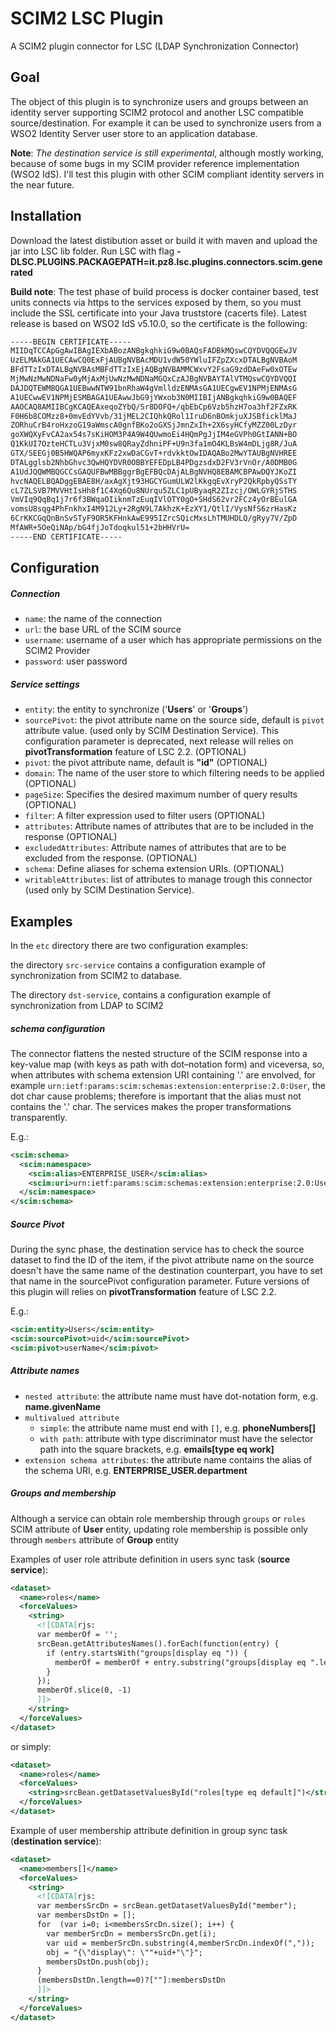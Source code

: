 # SCIM2 LSC Plugin

A SCIM2 plugin connector for LSC (LDAP Synchronization Connector)

## Goal
The object of this plugin is to synchronize users and groups between an identity server supporting SCIM2 protocol and another LSC compatible source/destination. For example it can be used to synchronize users from a WSO2 Identity Server user store to an application database.

**Note**:
<em>The destination service is still experimental</em>, although mostly working, because of some bugs in my SCIM provider reference implementation (WSO2 IdS). 
I'll test this plugin with other SCIM compliant identity servers in the near future.

## Installation

Download the latest distibution asset or build it with maven and upload the jar into LSC lib 
folder.
Run LSC with flag **-DLSC.PLUGINS.PACKAGEPATH=it.pz8.lsc.plugins.connectors.scim.generated**

**Build note**:
The test phase of build process is docker container based, test units connects via https 
to the services exposed by them, so you must include the SSL certificate into your Java 
truststore (cacerts file).
Latest release is based on WSO2 IdS v5.10.0, so the certificate is the following:

```xml 
-----BEGIN CERTIFICATE-----
MIIDqTCCApGgAwIBAgIEXbABozANBgkqhkiG9w0BAQsFADBkMQswCQYDVQQGEwJV
UzELMAkGA1UECAwCQ0ExFjAUBgNVBAcMDU1vdW50YWluIFZpZXcxDTALBgNVBAoM
BFdTTzIxDTALBgNVBAsMBFdTTzIxEjAQBgNVBAMMCWxvY2FsaG9zdDAeFw0xOTEw
MjMwNzMwNDNaFw0yMjAxMjUwNzMwNDNaMGQxCzAJBgNVBAYTAlVTMQswCQYDVQQI
DAJDQTEWMBQGA1UEBwwNTW91bnRhaW4gVmlldzENMAsGA1UECgwEV1NPMjENMAsG
A1UECwwEV1NPMjESMBAGA1UEAwwJbG9jYWxob3N0MIIBIjANBgkqhkiG9w0BAQEF
AAOCAQ8AMIIBCgKCAQEAxeqoZYbQ/Sr8DOFQ+/qbEbCp6Vzb5hzH7oa3hf2FZxRK
F0H6b8COMzz8+0mvEdYVvb/31jMEL2CIQhkQRol1IruD6nBOmkjuXJSBficklMaJ
ZORhuCrB4roHxzoG19aWmscA0gnfBKo2oGXSjJmnZxIh+2X6syHCfyMZZ00LzDyr
goXWQXyFvCA2ax54s7sKiHOM3P4A9W4QUwmoEi4HQmPgJjIM4eGVPh0GtIANN+BO
Q1KkUI7OzteHCTLu3VjxM0sw8QRayZdhniPF+U9n3fa1mO4KLBsW4mDLjg8R/JuA
GTX/SEEGj0B5HWQAP6myxKFz2xwDaCGvT+rdvkktOwIDAQABo2MwYTAUBgNVHREE
DTALgglsb2NhbGhvc3QwHQYDVR0OBBYEFEDpLB4PDgzsdxD2FV3rVnOr/A0DMB0G
A1UdJQQWMBQGCCsGAQUFBwMBBggrBgEFBQcDAjALBgNVHQ8EBAMCBPAwDQYJKoZI
hvcNAQELBQADggEBAE8H/axAgXjt93HGCYGumULW2lKkgqEvXryP2QkRpbyQSsTY
cL7ZLSVB7MVVHtIsHh8f1C4Xq6Qu8NUrqu5ZLC1pUByaqR2ZIzcj/OWLGYRjSTHS
VmVIq9QqBq1j7r6f3BWqaOIiknmTzEuqIVlOTY0gO+SHdS62vr2FCz4yOrBEulGA
vomsU8sqg4PhFnkhxI4M912Ly+2RgN9L7AkhzK+EzXY1/QtlI/VysNfS6zrHasKz
6CrKKCGqQnBnSvSTyF9OR5KFHnkAwE995IZrcSQicMxsLhTMUHDLQ/gRyy7V/ZpD
MfAWR+5OeQiNAp/bG4fjJoTdoqkul51+2bHHVrU=
-----END CERTIFICATE-----
```


## Configuration

##### Connection
+ `name`: the name of the connection
+ `url`: the base URL of the SCIM source 
+ `username`: username of a user which has appropriate permissions on the SCIM2 Provider 
+ `password`: user password

##### Service settings
+ `entity`: the entity to synchronize ('**Users**' or '**Groups**')
+ `sourcePivot`: the pivot attribute name on the source side, default is `pivot` attribute value. (used only by SCIM Destination Service). This configuration parameter is deprecated, next release will relies on **pivotTransformation** feature of LSC 2.2. (OPTIONAL)
+ `pivot`: the pivot attribute name, default is **"id"** (OPTIONAL)
+ `domain`: The name of the user store to which filtering needs to be applied  (OPTIONAL) 
+ `pageSize`: Specifies the desired maximum number of query results (OPTIONAL) 
+ `filter`: A filter expression used to filter users (OPTIONAL) 
+ `attributes`: Attribute names of attributes that are to be included in the response (OPTIONAL) 
+ `excludedAttributes`: Attribute names of attributes that are to be excluded from the response. (OPTIONAL) 
+ `schema`: Define aliases for schema extension URIs. (OPTIONAL)
+ `writableAttributes`: list of attributes to manage trough this connector (used only by SCIM Destination Service). 

## Examples
In the `etc` directory there are two configuration examples:

the directory `src-service` contains a configuration example of synchronization from SCIM2 to database. 

The directory `dst-service`, contains a configuration example of synchronization from LDAP to SCIM2

##### schema configuration
The connector flattens the nested structure of the SCIM response into a key-value map (with keys as path with dot–notation form) and viceversa, 
so, when attributes with schema extension URI containing '.' are envolved, for example `urn:ietf:params:scim:schemas:extension:enterprise:2.0:User`, 
the dot char cause problems; therefore is important that the alias must not contains the '.' char.
The services makes the proper transformations transparently. 

E.g.:
 
```xml 
<scim:schema>
  <scim:namespace>
    <scim:alias>ENTERPRISE_USER</scim:alias>
    <scim:uri>urn:ietf:params:scim:schemas:extension:enterprise:2.0:User</scim:uri>
  </scim:namespace>
</scim:schema>
```

##### Source Pivot

During the sync phase, the destination service has to check the source dataset to find the ID of the item, if the pivot attribute name on the source doesn't have the same name of the destination counterpart,
you have to set that name in the sourcePivot configuration parameter.
Future versions of this plugin will relies on **pivotTransformation** feature of LSC 2.2.

E.g.:

```xml 
<scim:entity>Users</scim:entity>
<scim:sourcePivot>uid</scim:sourcePivot>
<scim:pivot>userName</scim:pivot>
```

##### Attribute names

+ `nested attribute`: the attribute name must have dot-notation form, e.g. **name.givenName**
+ `multivalued attribute` 
    + `simple`: the attribute name must end with `[]`, e.g. **phoneNumbers[]**
    + `with path`: attribute with type discriminator must have the selector path into the square brackets, e.g. **emails[type eq work]**
+ `extension schema attributes`: the attribute name contains the alias of the schema URI, e.g. **ENTERPRISE_USER.department**

##### Groups and membership
Although a service can obtain role membership through `groups` or `roles` SCIM attribute of **User** entity, 
updating role membership is possible only through `members` attribute of **Group** entity 
  
Examples of user role attribute definition in users sync task (**source service**):

```xml 
<dataset>
  <name>roles</name>
  <forceValues>
    <string>
      <![CDATA[rjs:
      var memberOf = '';
      srcBean.getAttributesNames().forEach(function(entry) {
        if (entry.startsWith("groups[display eq ")) {
          memberOf = memberOf + entry.substring("groups[display eq ".length, entry.indexOf("]"))+",";
        }
      });
      memberOf.slice(0, -1)
      ]]>          
    </string>
  </forceValues>
</dataset>
``` 

or simply: 

```xml 
<dataset>
  <name>roles</name>
  <forceValues>
    <string>srcBean.getDatasetValuesById("roles[type eq default]")</string>
  </forceValues>
</dataset>
``` 

Example of user membership attribute definition in group sync task (**destination service**):

```xml
<dataset>
  <name>members[]</name>
  <forceValues>
    <string>
      <![CDATA[rjs:
      var membersSrcDn = srcBean.getDatasetValuesById("member");
      var membersDstDn = [];
      for  (var i=0; i<membersSrcDn.size(); i++) {
        var memberSrcDn = membersSrcDn.get(i);
        var uid = memberSrcDn.substring(4,memberSrcDn.indexOf(","));
        obj = "{\"display\": \""+uid+"\"}";
        membersDstDn.push(obj);
      }
      (membersDstDn.length==0)?[""]:membersDstDn
      ]]>          
    </string>
  </forceValues>
</dataset>
``` 
 
